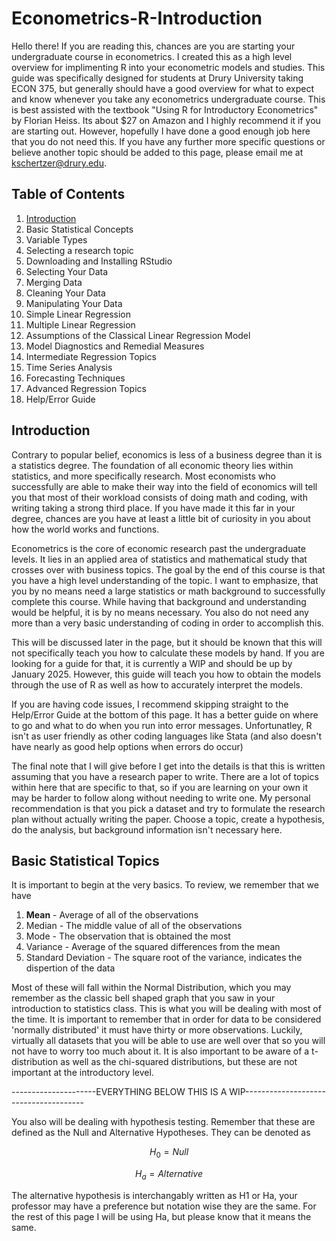 # Econometrics-R-Introduction
Hello there! If you are reading this, chances are you are starting your undergraduate course in econometrics. I created this as a high level overview for implimenting R into your econometric models and studies. This guide was specifically designed for students at Drury University taking ECON 375, but generally should have a good overview for what to expect and know whenever you take any econometrics undergraduate course. This is best assisted with the textbook "Using R for Introductory Econometrics" by Florian Heiss. Its about $27 on Amazon and I highly recommend it if you are starting out. However, hopefully I have done a good enough job here that you do not need this. If you have any further more specific questions or believe another topic should be added to this page, please email me at kschertzer@drury.edu. 

## Table of Contents
1. [Introduction](#Introduction)
2. Basic Statistical Concepts
3. Variable Types
4. Selecting a research topic
5. Downloading and Installing RStudio 
6. Selecting Your Data
7. Merging Data 
8. Cleaning Your Data
9. Manipulating Your Data
10. Simple Linear Regression
11. Multiple Linear Regression
12. Assumptions of the Classical Linear Regression Model
13. Model Diagnostics and Remedial Measures
14. Intermediate Regression Topics
15. Time Series Analysis
16. Forecasting Techniques
17. Advanced Regression Topics
18. Help/Error Guide

## Introduction
Contrary to popular belief, economics is less of a business degree than it is a statistics degree. The foundation of all economic theory lies within statistics, and more specifically research. Most economists who successfully are able to make their way into the field of economics will tell you that most of their workload consists of doing math and coding, with writing taking a strong third place. If you have made it this far in your degree, chances are you have at least a little bit of curiosity in you about how the world works and functions. 

Econometrics is the core of economic research past the undergraduate levels. It lies in an applied area of statistics and mathematical study that crosses over with business topics. The goal by the end of this course is that you have a high level understanding of the topic. I want to emphasize, that you by no means need a large statistics or math background to successfully complete this course. While having that background and understanding would be helpful, it is by no means necessary. You also do not need any more than a very basic understanding of coding in order to accomplish this. 

This will be discussed later in the page, but it should be known that this will not specifically teach you how to calculate these models by hand. If you are looking for a guide for that, it is currently a WIP and should be up by January 2025. However, this guide will teach you how to obtain the models through the use of R as well as how to accurately interpret the models. 

If you are having code issues, I recommend skipping straight to the Help/Error Guide at the bottom of this page. It has a better guide on where to go and what to do when you run into error messages. Unfortunatley, R isn't as user friendly as other coding languages like Stata (and also doesn't have nearly as good help options when errors do occur)

The final note that I will give before I get into the details is that this is written assuming that you have a research paper to write. There are a lot of topics within here that are specific to that, so if you are learning on your own it may be harder to follow along without needing to write one. My personal recommendation is that you pick a dataset and try to formulate the research plan without actually writing the paper. Choose a topic, create a hypothesis, do the analysis, but background information isn't necessary here. 

## Basic Statistical Topics
It is important to begin at the very basics. To review, we remember that we have 
1. **Mean** - Average of all of the observations
2. Median - The middle value of all of the observations
3. Mode - The observation that is obtained the most
4. Variance - Average of the squared differences from the mean
5. Standard Deviation - The square root of the variance, indicates the dispertion of the data

Most of these will fall within the Normal Distribution, which you may remember as the classic bell shaped graph that you saw in your introduction to statistics class. This is what you will be dealing with most of the time. It is important to remember that in order for data to be considered 'normally distributed' it must have thirty or more observations. Luckily, virtually all datasets that you will be able to use are well over that so you will not have to worry too much about it. It is also important to be aware of a t-distribution as well as the chi-squared distributions, but these are not important at the introductory level.


---------------------EVERYTHING BELOW THIS IS A WIP--------------------------------------

You also will be dealing with hypothesis testing. Remember that these are defined as the Null and Alternative Hypotheses. They can be denoted as 

$$H_0 = Null$$

$$H_a = Alternative$$

The alternative hypothesis is interchangably written as H1 or Ha, your professor may have a preference but notation wise they are the same. For the rest of this page I will be using Ha, but please know that it means the same. 





















